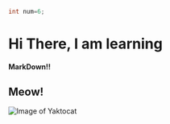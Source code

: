 ```C#
int num=6;
```

# Hi There, I am learning
#### MarkDown!! 
## Meow!
![Image of Yaktocat](https://octodex.github.com/images/yaktocat.png)
